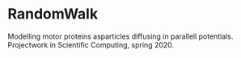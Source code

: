 # RandomWalk
Modelling motor proteins asparticles diffusing in parallell potentials.
Projectwork in Scientific Computing, spring 2020.
